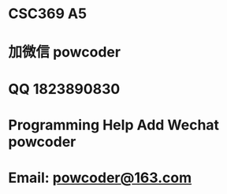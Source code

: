 # CSC369 A5
# 加微信 powcoder

# QQ 1823890830

# Programming Help Add Wechat powcoder

# Email: powcoder@163.com


